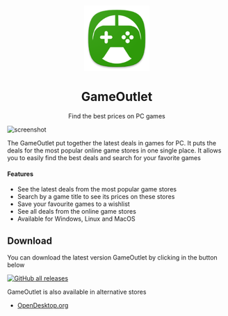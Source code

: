 <div align="center">
  <img width="150px" src="https://raw.githubusercontent.com/AppOutlet/GameOutlet/main/src/commonMain/resources/image/icon.png">
  <h1>GameOutlet</h1>
  <p>Find the best prices on PC games</p>
</div>

![screenshot](https://github.com/AppOutlet/GameOutlet/assets/10220064/1ed76971-5516-4ff0-b912-47e192a8749e)

The GameOutlet put together the latest deals in games for PC. It puts the deals for the most popular online game stores in one single place. It allows you to easily find the best deals and search for your favorite games

#### Features
- See the latest deals from the most popular game stores
- Search by a game title to see its prices on these stores
- Save your favourite games to a wishlist
- See all deals from the online game stores 
- Available for Windows, Linux and MacOS

## Download
You can download the latest version GameOutlet by clicking in the button below

[![GitHub all releases](https://img.shields.io/github/downloads/AppOutlet/GameOutlet/total?color=%231B6D00&style=for-the-badge)](https://github.com/AppOutlet/GameOutlet/releases)

GameOutlet is also available in alternative stores
- [OpenDesktop.org](https://www.opendesktop.org/p/2025451)

